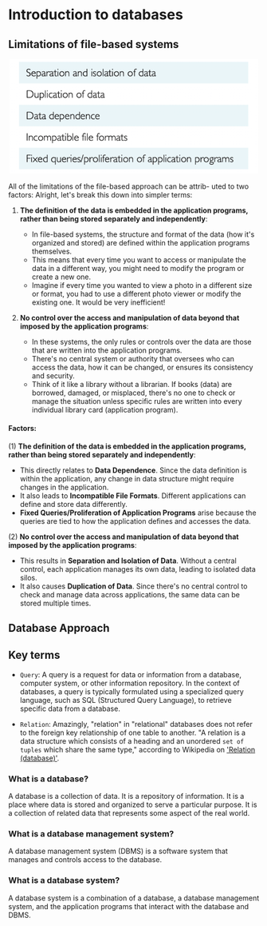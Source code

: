 # Introduction to databases

## Limitations of file-based systems

<p align = "center">
    <img src="images/limitationOfFileBaseSystem.png" alt="File-based systems" width="500px">
</p>

All of the limitations of the file-based approach can be attrib- uted to two factors:
Alright, let's break this down into simpler terms:

1. **The definition of the data is embedded in the application programs, rather than being stored separately and independently**:
   - In file-based systems, the structure and format of the data (how it's organized and stored) are defined within the application programs themselves.
   - This means that every time you want to access or manipulate the data in a different way, you might need to modify the program or create a new one.
   - Imagine if every time you wanted to view a photo in a different size or format, you had to use a different photo viewer or modify the existing one. It would be very inefficient!

2. **No control over the access and manipulation of data beyond that imposed by the application programs**:
   - In these systems, the only rules or controls over the data are those that are written into the application programs.
   - There's no central system or authority that oversees who can access the data, how it can be changed, or ensures its consistency and security.
   - Think of it like a library without a librarian. If books (data) are borrowed, damaged, or misplaced, there's no one to check or manage the situation unless specific rules are written into every individual library card (application program).

#### Factors:

(1) **The definition of the data is embedded in the application programs, rather than being stored separately and independently**:
   - This directly relates to **Data Dependence**. Since the data definition is within the application, any change in data structure might require changes in the application.
   - It also leads to **Incompatible File Formats**. Different applications can define and store data differently.
   - **Fixed Queries/Proliferation of Application Programs** arise because the queries are tied to how the application defines and accesses the data.

(2) **No control over the access and manipulation of data beyond that imposed by the application programs**:
   - This results in **Separation and Isolation of Data**. Without a central control, each application manages its own data, leading to isolated data silos.
   - It also causes **Duplication of Data**. Since there's no central control to check and manage data across applications, the same data can be stored multiple times.


## Database Approach

## Key terms

- `Query`: A query is a request for data or information from a database, computer system, or other information repository. In the context of databases, a query is typically formulated using a specialized query language, such as SQL (Structured Query Language), to retrieve specific data from a database.

- `Relation`: Amazingly, "relation" in "relational" databases does not refer to the foreign key relationship of one table to another. "A relation is a data structure which consists of a heading and an unordered `set of tuples` which share the same type," according to Wikipedia on ['Relation (database)'](https://en.wikipedia.org/wiki/Relation_(database)).

### What is a database?

A database is a collection of data. It is a repository of information. It is a place where data is stored and organized to serve a particular purpose. It is a collection of related data that represents some aspect of the real world.

### What is a database management system?

A database management system (DBMS) is a software system that manages and controls access to the database.

### What is a database system?

A database system is a combination of a database, a database management system, and the application programs that interact with the database and DBMS.

